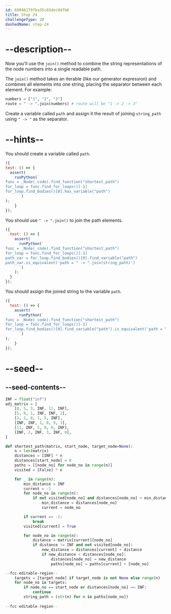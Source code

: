```yaml
---
id: 69046179fba35c03dec84fb6
title: Step 24
challengeType: 20
dashedName: step-24
---
```


# --description--

Now you'll use the `join()` method to combine the string representations of the node numbers into a single readable path.

The `join()` method takes an iterable (like our generator expression) and combines all elements into one string, placing the separator between each element. For example:

```py
numbers = ["1", "2", "3"]
route = " -> ".join(numbers) # route will be "1 -> 2 -> 3"
```

Create a variable called `path` and assign it the result of joining `string_path` using `" -> "` as the separator.

# --hints--

You should create a variable called `path`.

```js
({
test: () => {
  assert(
    runPython(`
func = _Node(_code).find_function("shortest_path")
for_loop = func.find_for_loops()[-1]
for_loop.find_bodies()[0].has_variable("path")
      `)
);
    }
});
```

You should use `" -> ".join()` to join the path elements.

```js
({
  test: () => {
    assert(
      runPython(`
func = _Node(_code).find_function("shortest_path")
for_loop = func.find_for_loops()[-1]
path_var = for_loop.find_bodies()[0].find_variable("path")
path_var.is_equivalent('path = " -> ".join(string_path)')
      `)
    );
  }
});
```

You should assign the joined string to the variable `path`.

```js
({
  test: () => {
    assert(
      runPython(`
func = _Node(_code).find_function("shortest_path")
for_loop = func.find_for_loops()[-1]
for_loop.find_bodies()[0].find_variable("path").is_equivalent('path = " -> ".join(string_path)')
      `)
);
    }
});
```

# --seed--

## --seed-contents--

```py
INF = float("inf")
adj_matrix = [
    [0, 5, 3, INF, 11, INF],
    [5, 0, 1, INF, INF, 2],
    [3, 1, 0, 1, 5, INF],
    [INF, INF, 1, 0, 9, 3],
    [11, INF, 5, 9, 0, INF],
    [INF, 2, INF, 3, INF, 0],
]

def shortest_path(matrix, start_node, target_node=None):
    n = len(matrix)
    distances = [INF] * n
    distances[start_node] = 0
    paths = [[node_no] for node_no in range(n)]
    visited = [False] * n

    for _ in range(n):
        min_distance = INF
        current = -1
        for node_no in range(n):
            if not visited[node_no] and distances[node_no] < min_distance:
                min_distance = distances[node_no]
                current = node_no

        if current == -1:
            break
        visited[current] = True

        for node_no in range(n):
            distance = matrix[current][node_no]
            if distance != INF and not visited[node_no]:
                new_distance = distances[current] + distance
                if new_distance < distances[node_no]:
                    distances[node_no] = new_distance
                    paths[node_no] = paths[current] + [node_no]

--fcc-editable-region--
    targets = [target_node] if target_node is not None else range(n)
    for node_no in targets:
        if node_no == start_node or distances[node_no] == INF:
            continue
        string_path = (str(n) for n in paths[node_no])
        
--fcc-editable-region--
```
